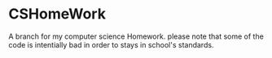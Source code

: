# CSHomeWork

A branch for my computer science Homework.
please note that some of the code is intentially bad
in order to stays in school's standards.
